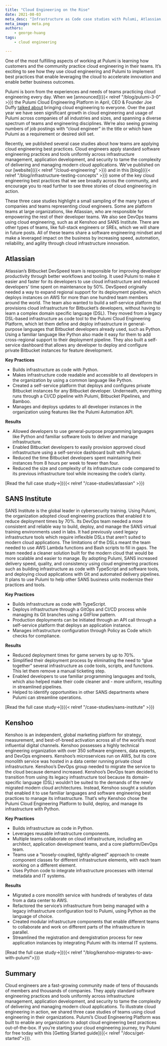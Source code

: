 ```yaml
---
title: "Cloud Engineering on the Rise"
date: 2021-08-03
meta_desc: "Infrastructure as Code case studies with Pulumi, Atlassian, SANS, and Kenshoo"
meta_image: meta.png
authors:
    - george-huang
tags:
    - cloud engineering

---
```


One of the most fulfilling aspects of working at Pulumi is learning how customers and the community practice cloud engineering in their teams. It’s exciting to see how they use cloud engineering and Pulumi to implement best practices that enable leveraging the cloud to accelerate innovation and enable better business outcomes.

<!--more-->

Pulumi is born from the experiences and needs of teams practicing cloud engineering every day. When we [announced]({{< relref "/blog/pulumi-3-0" >}}) the Pulumi Cloud Engineering Platform in April, CEO & Founder Joe Duffy [talked about](https://www.youtube.com/watch?v=Zko70KVGcgo) bringing cloud engineering to everyone. Over the past year we have seen significant growth in cloud engineering and usage of Pulumi across companies of all industries and sizes, and spanning a diverse spectrum of teams and engineering disciplines. We’re also seeing growing numbers of job postings with “cloud engineer” in the title or which have Pulumi as a requirement or desired skill set.

Recently, we published several case studies about how teams are applying cloud engineering best practices. Cloud engineers apply standard software engineering practices and tools uniformly across infrastructure management, application development, and security to tame the complexity of delivering and managing modern cloud applications. We’ve published on our [website]({{< relref "/cloud-engineering" >}}) and in this [blog]({{< relref "/blog/infrastructure-testing-concepts" >}}) some of the key cloud engineering best practices that we see broadly across the community, and encourage you to read further to see three stories of cloud engineering in action.

These three case studies highlight a small sampling of the many types of companies and teams representing cloud engineers. Some are platform teams at large organizations, like Atlassian, who are responsible for empowering the rest of their developer teams. We also see DevOps teams using cloud engineering, such as at Kenshoo and SANS Institute. There are other types of teams, like full-stack engineers or SREs, which we will share in future posts. All of these teams share a software engineering mindset and make a leveraged impact on the business by increasing speed, automation, reliability, and agility through cloud infrastructure innovation.

## Atlassian

Atlassian’s Bitbucket DevSpeed team is responsible for improving developer productivity through better workflows and tooling. It used Pulumi to make it easier and faster for its developers to use cloud infrastructure and reduced developers' time spent on maintenance by 50%. DevSpeed originally needed a way to expand regional support for its deployment pipeline, which deploys instances on AWS for more than one hundred team members around the world. The team also wanted to build a self-service platform that provisions cloud infrastructure for Bitbucket’s developers, without having to learn a complex domain specific language (DSL). They moved from a legacy DSL-based infrastructure as code tool to the Pulumi Cloud Engineering Platform, which let them define and deploy infrastructure in general-purpose languages that Bitbucket developers already used, such as Python. Using a familiar language like Python also made it easy for them to add cross-regional support to their deployment pipeline. They also built a self-service dashboard that allows any developer to deploy and configure private Bitbucket instances for feature development.

**Key Practices**

- Builds infrastructure as code with Python.
- Makes infrastructure code readable and accessible to all developers in the organization by using a common language like Python.
- Created a self-service platform that deploys and configures private Bitbucket instances for any Bitbucket developer. Underneath, everything runs through a CI/CD pipeline with Pulumi, Bitbucket Pipelines, and Bamboo.
- Manages and deploys updates to all developer instances in the organization using features like the Pulumi Automation API.

**Results**

- Allowed developers to use general-purpose programming languages like Python and familiar software tools to deliver and manage infrastructure.
- Enabled Bitbucket developers to easily provision approved cloud infrastructure using a self-service dashboard built with Pulumi.
- Reduced the time Bitbucket developers spent maintaining their instances from 8 hours per week to fewer than four.
- Reduced the size and complexity of its infrastructure code compared to its previous infrastructure tool while increasing the code’s clarity.

[Read the full case study→]({{< relref "/case-studies/atlassian" >}})

## SANS Institute

SANS Institute is the global leader in cybersecurity training. Using Pulumi, the organization adopted cloud engineering practices that enabled it to reduce deployment times by 70%. Its DevOps team needed a more consistent and reliable way to build, deploy, and manage the SANS virtual training environments used in labs. It had previously used legacy infrastructure tools which require inflexible DSLs that aren’t suited to modern cloud applications. The limitations of the DSLs meant the team needed to use AWS Lambda functions and Bash scripts to fill in gaps. The team needed a cleaner solution built for the modern cloud that would be more scalable and easier to manage. By adopting Pulumi, SANS increased delivery speed, quality, and consistency using cloud engineering practices such as building infrastructure as code with TypeScript and software tools, and deploying cloud applications with Git and automated delivery pipelines. It plans to use Pulumi to help other SANS business units modernize their practices and tools.

**Key Practices**

- Builds infrastructure as code with TypeScript.
- Deploys infrastructure through a GitOps and CI/CD process while managing its Git branches using a GitFlow pattern.
- Production deployments can be initiated through an API call through a self-service platform that deploys an application instance.
- Manages infrastructure configuration through Policy as Code which checks for compliance.

**Results**

- Reduced deployment times for game servers by up to 70%.
- Simplified their deployment process by eliminating the need to “glue together” several infrastructure as code tools, scripts, and functions. This let them remove a manual ticketing step.
- Enabled developers to use familiar programming languages and tools, which also helped make their code cleaner and - more uniform, resulting in streamlined pipelines.
- Helped to identify opportunities in other SANS departments where Pulumi can streamline operations.

[Read the full case study→]({{< relref "/case-studies/sans-institute" >}})

## Kenshoo

Kenshoo is an independent, global marketing platform for strategy, measurement, and best-of-breed activation across all of the world’s most influential digital channels. Kenshoo possesses a highly technical engineering organization with over 350 software engineers, data experts, and DevOps engineers.  Kenshoo’s microservices run on AWS, but its core monolith service was hosted in a data center running private cloud infrastructure. Kenshoo’s DevOps group needed to migrate the service to the cloud because demand increased. Kenshoo’s DevOps team decided to transition from using its legacy infrastructure tool because its domain-specific language (DSL) wouldn’t be suited to the demands of the newly migrated modern cloud architectures. Instead, Kenshoo sought a solution that enabled it to use familiar languages and software engineering best practices to manage its infrastructure. That’s why Kenshoo chose the Pulumi Cloud Engineering Platform to build, deploy, and manage its infrastructure with Python.

**Key Practices**

- Builds infrastructure as code in Python.
- Leverages reusable infrastructure components.
- Multiple teams collaborate on cloud infrastructure, including an architect, application development teams, and a core platform/DevOps team.
- Teams use a “loosely-coupled, tightly-aligned” approach to create component classes for different infrastructure elements, with each team working on a different element.
- Uses Python code to integrate infrastructure processes with internal metadata and IT systems.

**Results**

- Migrated a core monolith service with hundreds of terabytes of data from a data center to AWS.
- Refactored the service’s infrastructure from being managed with a legacy infrastructure configuration tool to Pulumi, using Python as the language of choice.
- Created modular infrastructure components that enable different teams to collaborate and work on different parts of the infrastructure in parallel.
- Streamlined the registration and deregistration process for new application instances by integrating Pulumi with its internal IT systems.

[Read the full case study→]({{< relref "/blog/kenshoo-migrates-to-aws-with-pulumi">}})

## Summary

Cloud engineers are a fast-growing community made of tens of thousands of members and thousands of companies. They apply standard software engineering practices and tools uniformly across infrastructure management, application development, and security to tame the complexity of delivering and managing modern cloud applications. To illustrate cloud engineering in action, we shared three case studies of teams using cloud engineering in their organizations. Pulumi’s Cloud Engineering Platform was built to enable any organization to adopt cloud engineering best practices out-of-the-box. If you’re starting your cloud engineering journey, try Pulumi for free today with this [Getting Started guide]({{< relref "/docs/get-started">}}).
